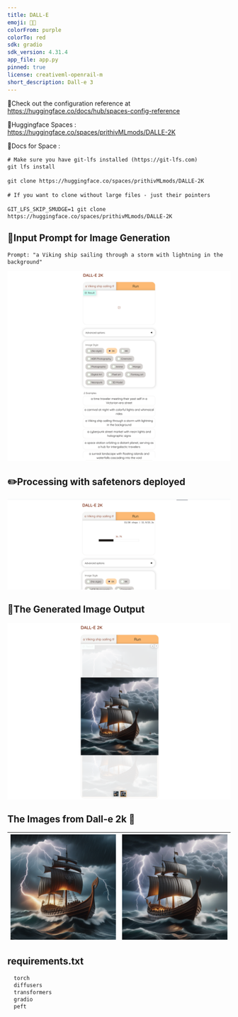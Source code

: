 ```yaml
---
title: DALL-E
emoji: 🍪🌌
colorFrom: purple
colorTo: red
sdk: gradio
sdk_version: 4.31.4
app_file: app.py
pinned: true
license: creativeml-openrail-m
short_description: Dall-e 3
---
```


🚀Check out the configuration reference at https://huggingface.co/docs/hub/spaces-config-reference

🚀Huggingface Spaces : https://huggingface.co/spaces/prithivMLmods/DALLE-2K

🚀Docs for Space : 
    
    # Make sure you have git-lfs installed (https://git-lfs.com)
    git lfs install
    
    git clone https://huggingface.co/spaces/prithivMLmods/DALLE-2K
    
    # If you want to clone without large files - just their pointers
    
    GIT_LFS_SKIP_SMUDGE=1 git clone https://huggingface.co/spaces/prithivMLmods/DALLE-2K


## 🔮Input Prompt for Image Generation

    Prompt: "a Viking ship sailing through a storm with lightning in the background"

![alt text](assets/d1.png)

## ✏️Processing with safetenors deployed

![alt text](assets/d2.png)

## 🌌The Generated Image Output

![alt text](assets/d5.png)

## The Images from Dall-e 2k 🍪

| ![Image 1](assets/d3.png) | ![Image 2](assets/d4.png) |
|---------------------------|---------------------------|

## requirements.txt 

      torch
      diffusers
      transformers
      gradio
      peft

